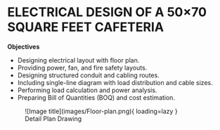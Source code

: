 # **ELECTRICAL DESIGN OF A 50×70 SQUARE FEET CAFETERIA**

**Objectives**
- Designing electrical layout with floor plan.
- Providing power, fan, and fire safety layouts.
- Designing structured conduit and cabling routes.
- Including single-line diagram with load distribution and cable sizes.
- Performing load calculation and power analysis.
- Preparing Bill of Quantities (BOQ) and cost estimation.

<figure markdown="span">
![Image title](images/Floor-plan.png){ loading=lazy }
  <figcaption>Detail Plan Drawing</figcaption>
</figure>

<!-- <figure markdown="span">
![Image title](images/Fitting-fixture.png){ loading=lazy }
  <figcaption>Fitting and Fixture</figcaption>
</figure>

<figure markdown="span">
![Image title](images/Conduit.png){ loading=lazy }
  <figcaption>Conduit Layouts</figcaption>
</figure>

<figure markdown="span">
![Image title](images/Cabling.png){ loading=lazy }
  <figcaption>Cabling Layouts</figcaption>
</figure>

 -->

